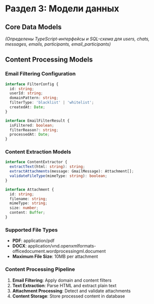 # **Раздел 3: Модели данных**

## **Core Data Models**

*(Определены TypeScript-интерфейсы и SQL-схема для users, chats, messages, emails, participants, email_participants)*

## **Content Processing Models**

### **Email Filtering Configuration**
```typescript
interface FilterConfig {
  id: string;
  userId: string;
  domainPattern: string;
  filterType: 'blacklist' | 'whitelist';
  createdAt: Date;
}

interface EmailFilterResult {
  isFiltered: boolean;
  filterReason?: string;
  processedAt: Date;
}
```

### **Content Extraction Models**
```typescript
interface ContentExtractor {
  extractText(html: string): string;
  extractAttachments(message: GmailMessage): Attachment[];
  validateFileType(mimeType: string): boolean;
}

interface Attachment {
  id: string;
  filename: string;
  mimeType: string;
  size: number;
  content: Buffer;
}
```

### **Supported File Types**
- **PDF**: application/pdf
- **DOCX**: application/vnd.openxmlformats-officedocument.wordprocessingml.document
- **Maximum File Size**: 10MB per attachment

### **Content Processing Pipeline**
1. **Email Filtering**: Apply domain and content filters
2. **Text Extraction**: Parse HTML and extract plain text
3. **Attachment Processing**: Detect and validate attachments
4. **Content Storage**: Store processed content in database 
